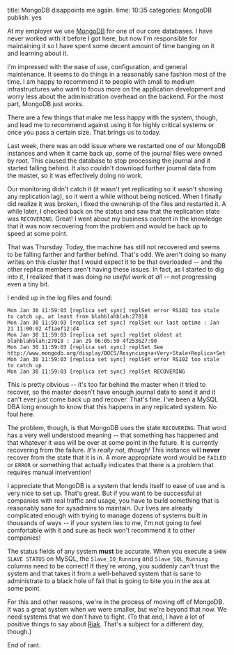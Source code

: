 title: MongoDB disappoints me again.
time: 10:35
categories: MongoDB
publish: yes

At my employer we use [MongoDB](http://www.mongodb.org/) for one of our
core databases. I have never worked with it before I got here, but now
I'm responsible for maintaining it so I have spent some decent amount of
time banging on it and learning about it.

I'm impressed with the ease of use, configuration, and general
maintenance. It seems to do things in a reasonably sane fashion most
of the time. I am happy to recommend it to people with small to medium
infrastructures who want to focus more on the application development
and worry less about the administration overhead on the backend. For the
most part, MongoDB just works.

There are a few things that make me less happy with the system, though,
and lead me to recommend against using it for highly critical systems or
once you pass a certain size. That brings us to today.

Last week, there was an odd issue where we restarted one of our MongoDB
instances and when it came back up, some of the journal files were owned
by root. This caused the database to stop processing the journal and it
started falling behind. It also couldn't download further journal data
from the master, so it was effectively doing no work.

Our monitoring didn't catch it (it wasn't yet replicating so it
wasn't showing any replication lag), so it went a while without being
noticed. When I finally did realize it was broken, I fixed the ownership
of the files and restarted it. A while later, I checked back on the
status and saw that the replication state was `RECOVERING`. Great! I
went about my business content in the knowledge that it was now
recovering from the problem and would be back up to speed at some point.

That was Thursday. Today, the machine has still not recovered and seems
to be falling farther and farther behind. That's odd. We aren't doing so
many writes on this cluster that I would expect it to be that overloaded
-- and the other replica members aren't having these issues. In fact,
as I started to dig into it, I realized that it was doing *no useful
work at all* -- not progressing even a tiny bit.

I ended up in the log files and found:

    Mon Jan 30 11:59:03 [replica set sync] replSet error RS102 too stale to catch up, at least from blahblahblah:27018
    Mon Jan 30 11:59:03 [replica set sync] replSet our last optime : Jan 21 11:00:02 4f1aef12:d4
    Mon Jan 30 11:59:03 [replica set sync] replSet oldest at blahblahblah:27018 : Jan 29 06:05:59 4f253627:90
    Mon Jan 30 11:59:03 [replica set sync] replSet See http://www.mongodb.org/display/DOCS/Resyncing+a+Very+Stale+Replica+Set+Member
    Mon Jan 30 11:59:03 [replica set sync] replSet error RS102 too stale to catch up
    Mon Jan 30 11:59:03 [replica set sync] replSet RECOVERING

This is pretty obvious -- it's too far behind the master when it tried
to recover, so the master doesn't have enough journal data to send it
and it can't ever just come back up and recover. That's fine. I've been
a MySQL DBA long enough to know that this happens in any replicated
system. No foul here.

The problem, though, is that MongoDB uses the state `RECOVERING`. That
word has a very well understood meaning -- that something has happened
and that whatever it was will be over at some point in the future. It is
currently recovering from the failure. *It's really not, though!* This
instance will **never** recover from the state that it is in. A more
appropriate word would be `FAILED` or `ERROR` or something that actually
indicates that there is a problem that requires manual intervention!

I appreciate that MongoDB is a system that lends itself to ease of
use and is very nice to set up. That's great. But if you want to be
successful at companies with real traffic and usage, you have to build
something that is reasonably sane for sysadmins to maintain. Our lives
are already complicated enough with trying to manage dozens of systems
built in thousands of ways -- if your system lies to me, I'm not going
to feel comfortable with it and sure as heck won't recommend it to other
companies!

The status fields of any system **must** be accurate. When you
execute a `SHOW SLAVE STATUS` on MySQL, the `Slave_IO_Running` and
`Slave_SQL_Running` columns need to be correct! If they're wrong, you
suddenly can't trust the system and that takes it from a well-behaved
system that is sane to administrate to a black hole of fail that is
going to bite you in the ass at some point.

For this and other reasons, we're in the process of moving off
of MongoDB. It was a great system when we were smaller, but
we're beyond that now. We need systems that we don't have to
fight. (To that end, I have a lot of positive things to say about
[Riak](http://riak.com/). That's a subject for a different day, though.)

End of rant.
